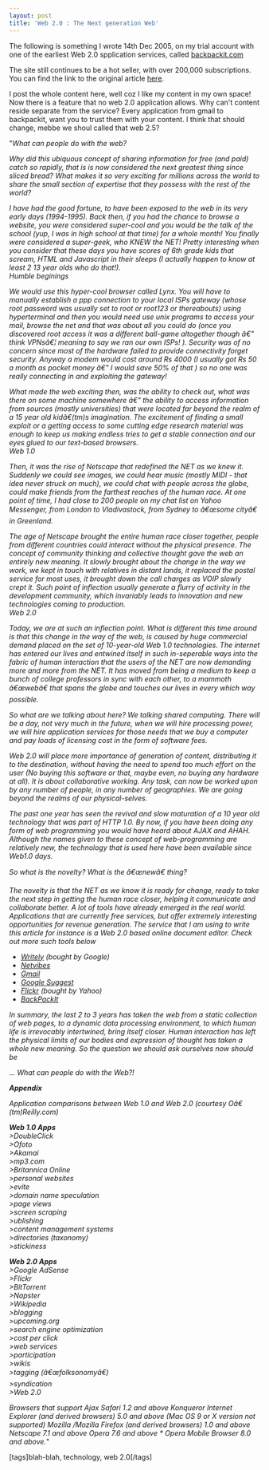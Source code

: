 ```yaml
---
layout: post
title: 'Web 2.0 : The Next generation Web'
---
```


The following is something I wrote 14th Dec 2005, on my trial account with one of the earliest Web 2.0 spplication services, called [backpackit.com][0]

The site still continues to be a hot seller, with over 200,000 subscriptions. You can find the link to the original article [here][1].

I post the whole content here, well coz I like my content in my own space! Now there is a feature that no web 2.0 application allows. Why can't content reside separate from the service? Every application from gmail to backpackit, want you to trust them with your content. I think that should change, mebbe we shoul called that web 2.5?

"_What can people do with the web?_

_Why did this ubiquous concept of sharing information for free (and paid) catch so rapidly, that is is now considered the next greatest thing since sliced bread? What makes it so very exciting for millions across the world to share the small section of expertise that they possess with the rest of the world?_

_I have had the good fortune, to have been exposed to the web in its very early days (1994-1995). Back then, if you had the chance to browse a website, you were considered super-cool and you would be the talk of the school (yup, I was in high school at that time) for a whole month! You finally were considered a super-geek, who KNEW the NET! Pretty interesting when you consider that these days you have scores of 6th grade kids that scream, HTML and Javascript in their sleeps (I actually happen to know at least 2 13 year olds who do that!).  
Humble beginings_

_We would use this hyper-cool browser called Lynx. You will have to manually establish a ppp connection to your local ISPs gateway (whose root password was usually set to root or root123 or thereabouts) using hyperterminal and then you would need use unix programs to access your mail, browse the net and that was about all you could do (once you discovered root access it was a different ball-game altogether though â€" think VPNsâ€¦ meaning to say we ran our own ISPs! ). Security was of no concern since most of the hardware failed to provide connectivity forget security. Anyway a modem would cost around Rs 4000 (I usually got Rs 50 a month as pocket money â€" I would save 50% of that ) so no one was really connecting in and exploiting the gateway!_

_What made the web exciting then, was the ability to check out, what was there on some machine somewhere â€" the ability to access information from sources (mostly universities) that were located far beyond the realm of a 15 year old kidâ€(tm)s imagination. The excitement of finding a small exploit or a getting access to some cutting edge research material was enough to keep us making endless tries to get a stable connection and our eyes glued to our text-based browsers.  
Web 1.0_

_Then, it was the rise of Netscape that redefined the NET as we knew it. Suddenly we could see images, we could hear music (mostly MIDI - that idea never struck on much), we could chat with people across the globe, could make friends from the farthest reaches of the human race. At one point of time, I had close to 200 people on my chat list on Yahoo Messenger, from London to Vladivastock, from Sydney to â€œsome cityâ€ in Greenland._

_The age of Netscape brought the entire human race closer together, people from different countries could interact without the physical presence. The concept of community thinking and collective thought gave the web an entirely new meaning. It slowly brought about the change in the way we work, we kept in touch with relatives in distant lands, it replaced the postal service for most uses, it brought down the call charges as VOIP slowly crept it. Such point of inflection usually generate a flurry of activity in the development community, which invariably leads to innovation and new technologies coming to production.  
Web 2.0_

_Today, we are at such an inflection point. What is different this time around is that this change in the way of the web, is caused by huge commercial demand placed on the set of 10-year-old Web 1.0 technologies. The internet has entered our lives and entwined itself in such in-seperable ways into the fabric of human interaction that the users of the NET are now demanding more and more from the NET. It has moved from being a medium to keep a bunch of college professors in sync with each other, to a mammoth â€œwebâ€ that spans the globe and touches our lives in every which way possible._

_So what are we talking about here? We talking shared computing. There will be a day, not very much in the future, when we will hire processing power, we will hire application services for those needs that we buy a computer and pay loads of licensing cost in the form of software fees._

_Web 2.0 will place more importance of generation of content, distributing it to the destination, without having the need to spend too much effort on the user (No buying this software or that, maybe even, no buying any hardware at all). It is about collaborative working. Any task, can now be worked upon by any number of people, in any number of geographies. We are going beyond the realms of our physical-selves._

_The past one year has seen the revival and slow maturation of a 10 year old technology that was part of HTTP 1.0\. By now, if you have been doing any form of web programming you would have heard about AJAX and AHAH. Although the names given to these concept of web-programming are relatively new, the technology that is used here have been available since Web1.0 days._

_So what is the novelty? What is the â€œnewâ€ thing?_

_The novelty is that the NET as we know it is ready for change, ready to take the next step in getting the human race closer, helping it communicate and collaborate better. A lot of tools have already emerged in the real world. Applications that are currently free services, but offer extremely interesting opportunities for revenue generation. The service that I am using to write this article for instance is a Web 2.0 based online document editor. Check out more such tools below_

* _[Writely][2] (bought by Google)_
* _[Netvibes][3]_
* _[Gmail][4]_
* _[Google Suggest][5]_
* _[Flickr][6] (bought by Yahoo)_
* _[BackPackIt][7]_

_In summary, the last 2 to 3 years has taken the web from a static collection of web pages, to a dynamic data processing environment, to which human life is irrevocably intertwined, bring itself closer. Human interaction has left the physical limits of our bodies and expression of thought has taken a whole new meaning. So the question we should ask ourselves now should be_

_... What can people do with the Web?!_

_**Appendix**_

_Application comparisons between Web 1.0 and Web 2.0 (courtesy Oâ€(tm)Reilly.com)_

_**Web 1.0 Apps**  
\>DoubleClick  
\>Ofoto  
\>Akamai  
\>mp3.com  
\>Britannica Online  
\>personal websites  
\>evite  
\>domain name speculation  
\>page views  
\>screen scraping  
\>ublishing  
\>content management systems  
\>directories (taxonomy)  
\>stickiness_

_**Web 2.0 Apps**  
\>Google AdSense  
\>Flickr  
\>BitTorrent  
\>Napster  
\>Wikipedia  
\>blogging  
\>upcoming.org  
\>search engine optimization  
\>cost per click  
\>web services  
\>participation  
\>wikis  
\>tagging (â€œfolksonomyâ€)  
\>syndication  
\>Web 2.0_

_Browsers that support Ajax Safari 1.2 and above Konqueror Internet Explorer (and derived browsers) 5.0 and above (Mac OS 9 or X version not supported) Mozilla /Mozilla Firefox (and derived browsers) 1.0 and above Netscape 7.1 and above Opera 7.6 and above \* Opera Mobile Browser 8.0 and above._"

\[tags\]blah-blah, technology, web 2.0\[/tags\]


[0]: http://backpackit.com
[1]: http://123.writeboard.com/507c45ee96e470fe2
[2]: http://Writely.com
[3]: http://Netvibes.com
[4]: http://Gmail.com
[5]: http://labs.google.com/suggest/
[6]: http://flickr.com
[7]: http://BackPackIt.com
